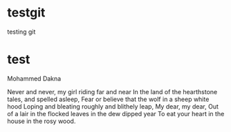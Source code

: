 # testgit
testing git
# test
Mohammed Dakna


Never and never, my girl riding far and near
In the land of the hearthstone tales, and spelled asleep,
Fear or believe that the wolf in a sheep white hood
Loping and bleating roughly and blithely leap,
My dear, my dear,
Out of a lair in the flocked leaves in the dew dipped year
To eat your heart in the house in the rosy wood.